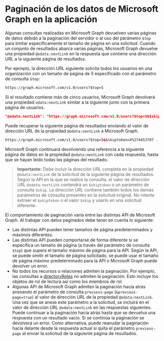 
# <a name="paging-microsoft-graph-data-in-your-app"></a>Paginación de los datos de Microsoft Graph en la aplicación 

Algunas consultas realizadas en Microsoft Graph devuelven varias páginas de datos debido a la paginación del servidor o al uso del parámetro `$top` para limitar específicamente el tamaño de página en una solicitud. Cuando un conjunto de resultados abarca varias páginas, Microsoft Graph devuelve una propiedad `@odata.nextLink` en la respuesta que contiene una dirección URL a la siguiente página de resultados. 

Por ejemplo, la dirección URL siguiente solicita todos los usuarios en una organización con un tamaño de página de 5 especificado con el parámetro de consulta `$top`:

```html
https://graph.microsoft.com/v1.0/users?$top=5
```

Si el resultado contiene más de cinco usuarios, Microsoft Graph devolverá una propiedad `odata:nextLink` similar a la siguiente junto con la primera página de usuarios.

```json
"@odata.nextLink": "https://graph.microsoft.com/v1.0/users?$top=5&$skiptoken=X%274453707 ... 6633B900000000000000000000%27"
```

Puede recuperar la siguiente página de resultados enviando el valor de dirección URL de la propiedad `@odata:nextLink` a Microsoft Graph. 

```html
https://graph.microsoft.com/v1.0/users?$top=5&$skiptoken=X%274453707 ... 6633B900000000000000000000%27
```

Microsoft Graph continuará devolviendo una referencia a la siguiente página de datos en la propiedad `@odata:nextLink` con cada respuesta, hasta que se hayan leído todas las páginas del resultado.

>**Importante:** Debe incluir la dirección URL completa en la propiedad `@odata:nextLink` de la solicitud de la siguiente página de resultados. Según la API en la que se realice la consulta, el valor de dirección URL `@odata:nextLink` contendrá un `$skiptoken` o un parámetro de consulta `$skip`. La dirección URL contiene también todos los demás parámetros de consulta presentes en la solicitud original. No intente extraer el `$skiptoken` o el valor `$skip` y usarlo en una solicitud diferente. 

El comportamiento de paginación varía entre las distintas API de Microsoft Graph. Al trabajar con datos paginados debe tener en cuenta lo siguiente:

- Las distintas API pueden tener tamaños de página predeterminados y máximos diferentes.
- Las distintas API pueden comportarse de forma diferente si se especifica un tamaño de página (a través del parámetro de consulta `$top`) que supera el tamaño máximo de página para la API. Según la API, se puede omitir el tamaño de página solicitado, se puede usar el tamaño de página máximo predeterminado para la API o Microsoft Graph puede devolver un error. 
- No todos los recursos o relaciones admiten la paginación. Por ejemplo, las consultas a [directoryRoles](../api-reference/v1.0/resources/directoryrole.md) no admiten la paginación. Esto incluye los objetos de rol de lectura así como los miembros de rol.
- Algunas API de Microsoft Graph admiten la paginación hacia atrás anexando el parámetro de consulta `previous-page` (`&previous-page=true`) al valor de dirección URL de la propiedad `@odata:nextLink`. Una vez que se anexe este parámetro a la solicitud, se incluirá en el valor de dirección URL `@odata:nextLink` en las respuestas siguientes. Puede continuar a la paginación hacia atrás hasta que se devuelva una respuesta con un resultado vacío. Si se continúa la paginación se devolverá un error. Como alternativa, puede reanudar la paginación hacia delante desde la respuesta actual si quita el parámetro `previous-page` al enviar la solicitud de la siguiente página de resultados. 

